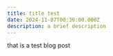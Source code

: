 ```yaml
---
title: title test
date: 2024-11-07T00:36:00.000Z
description: a brief description
---
```

that is a test blog post
